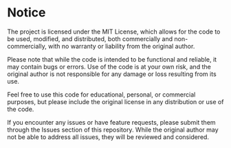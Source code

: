 # Notice 

The project is licensed under the MIT License, which allows for the code to be used, modified, and distributed, both commercially and non-commercially, with no warranty or liability from the original author.

Please note that while the code is intended to be functional and reliable, it may contain bugs or errors. Use of the code is at your own risk, and the original author is not responsible for any damage or loss resulting from its use.

Feel free to use this code for educational, personal, or commercial purposes, but please include the original license in any distribution or use of the code.

If you encounter any issues or have feature requests, please submit them through the Issues section of this repository. While the original author may not be able to address all issues, they will be reviewed and considered.
